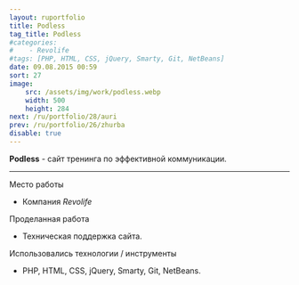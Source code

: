 ```yaml
---
layout: ruportfolio
title: Podless
tag_title: Podless
#categories:
#    - Revolife
#tags: [PHP, HTML, CSS, jQuery, Smarty, Git, NetBeans]
date: 09.08.2015 00:59
sort: 27
image: 
    src: /assets/img/work/podless.webp 
    width: 500
    height: 284
next: /ru/portfolio/28/auri
prev: /ru/portfolio/26/zhurba
disable: true
---
```


**Podless** - сайт тренинга по эффективной коммуникации.

---

Место работы

* Компания _Revolife_

Проделанная работа

* Техническая поддержка сайта.

Использовались технологии / инструменты

* PHP, HTML, CSS, jQuery, Smarty, Git, NetBeans.

